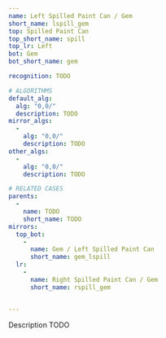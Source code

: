 ```yaml
---
name: Left Spilled Paint Can / Gem
short_name: lspill_gem
top: Spilled Paint Can
top_short_name: spill
top_lr: Left
bot: Gem
bot_short_name: gem

recognition: TODO

# ALGORITHMS
default_alg:
  alg: "0,0/"
  description: TODO
mirror_algs:
  -
    alg: "0,0/"
    description: TODO
other_algs:
  -
    alg: "0,0/"
    description: TODO

# RELATED CASES
parents:
  -
    name: TODO
    short_name: TODO
mirrors:
  top_bot:
    -
      name: Gem / Left Spilled Paint Can
      short_name: gem_lspill
  lr:
    -
      name: Right Spilled Paint Can / Gem
      short_name: rspill_gem


---
```


Description TODO

